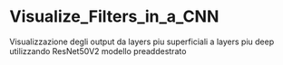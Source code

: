 # Visualize_Filters_in_a_CNN
 Visualizzazione degli output da layers piu superficiali a layers piu deep utilizzando ResNet50V2 modello preaddestrato 
